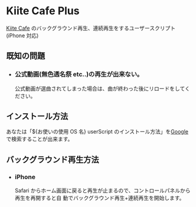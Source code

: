 # Kiite Cafe Plus

[Kiite Cafe](https://cafe.kiite.jp) のバックグラウンド再生、連続再生をするユーザースクリプト
(iPhone 対応)

## 既知の問題

- ### 公式動画(無色透名祭 etc..)の再生が出来ない。
  公式動画が選曲されてしまった場合は、曲が終わった後にリロードをしてください。

## インストール方法

あなたは「${お使いの使用 OS 名} userScript のインストール方法」を[Google](https://google.com)で検索することが出来ます。

## バックグラウンド再生方法

- ### iPhone

  Safari からホーム画面に戻ると再生が止まるので、コントロールパネルから再生を再開すると自 動でバックグラウンド再生+連続再生を開始します。
